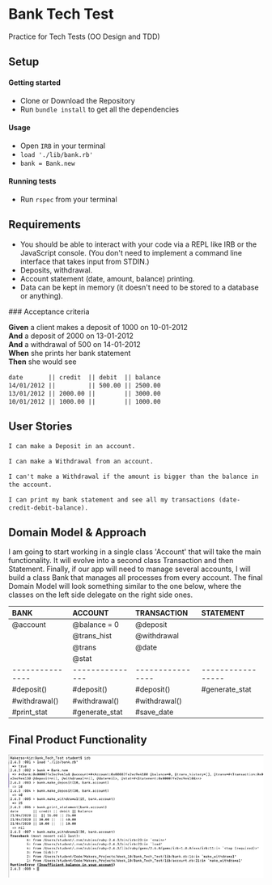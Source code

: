 # Bank Tech Test

Practice for Tech Tests (OO Design and TDD)

## Setup

#### Getting started

- Clone or Download the Repository
- Run `bundle install` to get all the dependencies

#### Usage

- Open `IRB` in your terminal
- `load './lib/bank.rb'`
- `bank = Bank.new`


#### Running tests

- Run `rspec` from your terminal


## Requirements
- You should be able to interact with your code via a REPL like IRB or the JavaScript console. (You don't need to implement a command line interface that takes input from STDIN.)
- Deposits, withdrawal.
- Account statement (date, amount, balance) printing.
- Data can be kept in memory (it doesn't need to be stored to a database or anything).


### Acceptance criteria

**Given** a client makes a deposit of 1000 on 10-01-2012  
**And** a deposit of 2000 on 13-01-2012  
**And** a withdrawal of 500 on 14-01-2012  
**When** she prints her bank statement  
**Then** she would see

```
date       || credit  || debit  || balance
14/01/2012 ||         || 500.00 || 2500.00
13/01/2012 || 2000.00 ||        || 3000.00
10/01/2012 || 1000.00 ||        || 1000.00
```


## User Stories

```
I can make a Deposit in an account.
```
```
I can make a Withdrawal from an account.
```
```
I can't make a Withdrawal if the amount is bigger than the balance in the account.
```
```
I can print my bank statement and see all my transactions (date-credit-debit-balance).
```

## Domain Model & Approach

I am going to start working in a single class 'Account' that will take the main functionality.
It will evolve into a second class Transaction and then Statement.
Finally, if our app will need to manage several accounts, I will build a class Bank that manages all processes from every account.
The final Domain Model will look something similar to the one below, where the classes on the left side delegate on the right side ones.


| BANK            | ACCOUNT       | TRANSACTION    | STATEMENT       |
| :-------------- |:--------------|:---------------|:----------------|
| @account        | @balance = 0  | @deposit       |                 |
|                 | @trans_hist   | @withdrawal    |                 |
|                 | @trans        | @date          |                 |
|                 | @stat         |                |                 |
| --------------- |---------------|----------------|-----------------|
| #deposit()      | #deposit()    | #deposit()     | #generate_stat  |
| #withdrawal()   | #withdrawal() | #withdrawal()  |                 |
| #print_stat     | #generate_stat| #save_date     |                 |


## Final Product Functionality

![image](/images/irb_bank_app.png)
